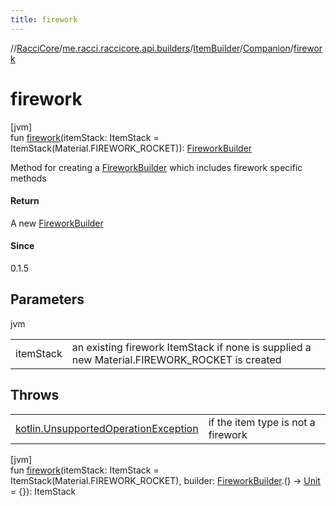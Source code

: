 ```yaml
---
title: firework
---
```

//[RacciCore](../../../../index.html)/[me.racci.raccicore.api.builders](../../index.html)/[ItemBuilder](../index.html)/[Companion](index.html)/[firework](firework.html)



# firework



[jvm]\
fun [firework](firework.html)(itemStack: ItemStack = ItemStack(Material.FIREWORK_ROCKET)): [FireworkBuilder](../../-firework-builder/index.html)



Method for creating a [FireworkBuilder](../../-firework-builder/index.html) which includes firework specific methods



#### Return



A new [FireworkBuilder](../../-firework-builder/index.html)



#### Since



0.1.5



## Parameters


jvm

| | |
|---|---|
| itemStack | an existing firework ItemStack if none is supplied a new Material.FIREWORK_ROCKET is created |



## Throws


| | |
|---|---|
| [kotlin.UnsupportedOperationException](https://kotlinlang.org/api/latest/jvm/stdlib/kotlin/-unsupported-operation-exception/index.html) | if the item type is not a firework |




[jvm]\
fun [firework](firework.html)(itemStack: ItemStack = ItemStack(Material.FIREWORK_ROCKET), builder: [FireworkBuilder](../../-firework-builder/index.html).() -&gt; [Unit](https://kotlinlang.org/api/latest/jvm/stdlib/kotlin/-unit/index.html) = {}): ItemStack




